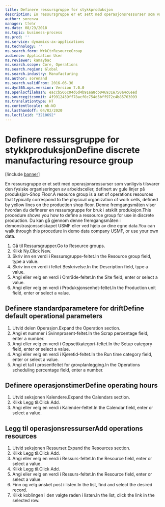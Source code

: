 ```yaml
---
title: Definere ressursgruppe for stykkproduksjon
description: En ressursgruppe er et sett med operasjonsressurser som vanligvis tilsvarer den fysiske organiseringen av arbeidsceller, definert av gule linjer på produksjon-Shop Floor.
author: sorenva
manager: tfehr
ms.date: 08/29/2018
ms.topic: business-process
ms.prod: ''
ms.service: dynamics-ax-applications
ms.technology: ''
ms.search.form: WrkCtrResourceGroup
audience: Application User
ms.reviewer: kamaybac
ms.search.scope: Core, Operations
ms.search.region: Global
ms.search.industry: Manufacturing
ms.author: sorenand
ms.search.validFrom: 2016-06-30
ms.dyn365.ops.version: Version 7.0.0
ms.openlocfilehash: eaccb566c04d6d4b91ea8cb046931e750a4c6eed
ms.sourcegitcommit: 4f9912439ff78acf0c754d5bff972c4b85763093
ms.translationtype: HT
ms.contentlocale: nb-NO
ms.lasthandoff: 04/02/2020
ms.locfileid: "3210692"
---
```

# <a name="define-discrete-manufacturing-resource-group"></a><span data-ttu-id="2615f-103">Definere ressursgruppe for stykkproduksjon</span><span class="sxs-lookup"><span data-stu-id="2615f-103">Define discrete manufacturing resource group</span></span>

[!include [banner](../../includes/banner.md)]

<span data-ttu-id="2615f-104">En ressursgruppe er et sett med operasjonsressurser som vanligvis tilsvarer den fysiske organiseringen av arbeidsceller, definert av gule linjer på produksjon-Shop Floor.</span><span class="sxs-lookup"><span data-stu-id="2615f-104">A resource group is a set of operations resources that typically correspond to the physical organization of work cells, defined by yellow lines on the production shop floor.</span></span> <span data-ttu-id="2615f-105">Denne fremgangsmåten viser hvordan du definerer en ressursgruppe for bruk i atskilt produksjon.</span><span class="sxs-lookup"><span data-stu-id="2615f-105">This procedure shows you how to define a ressource group for use in discrete production.</span></span> <span data-ttu-id="2615f-106">Du kan gå gjennom denne fremgangsmåten i demonstrasjonsselskapet USMF eller ved hjelp av dine egne data.</span><span class="sxs-lookup"><span data-stu-id="2615f-106">You can walk through this procedure in demo data company USMF, or use your own data.</span></span>

1. <span data-ttu-id="2615f-107">Gå til Ressursgrupper.</span><span class="sxs-lookup"><span data-stu-id="2615f-107">Go to Resource groups.</span></span>
2. <span data-ttu-id="2615f-108">Klikk Ny.</span><span class="sxs-lookup"><span data-stu-id="2615f-108">Click New.</span></span>
3. <span data-ttu-id="2615f-109">Skriv inn en verdi i Ressursgruppe-feltet.</span><span class="sxs-lookup"><span data-stu-id="2615f-109">In the Resource group field, type a value.</span></span>
4. <span data-ttu-id="2615f-110">Skriv inn en verdi i feltet Beskrivelse.</span><span class="sxs-lookup"><span data-stu-id="2615f-110">In the Description field, type a value.</span></span>
5. <span data-ttu-id="2615f-111">Angi eller velg en verdi i Område-feltet.</span><span class="sxs-lookup"><span data-stu-id="2615f-111">In the Site field, enter or select a value.</span></span>
6. <span data-ttu-id="2615f-112">Angi eller velg en verdi i Produksjonsenhet-feltet.</span><span class="sxs-lookup"><span data-stu-id="2615f-112">In the Production unit field, enter or select a value.</span></span>

## <a name="define-default-operational-parameters"></a><span data-ttu-id="2615f-113">Definere standardparametere for drift</span><span class="sxs-lookup"><span data-stu-id="2615f-113">Define default operational parameters</span></span>
1. <span data-ttu-id="2615f-114">Utvid delen Operasjon.</span><span class="sxs-lookup"><span data-stu-id="2615f-114">Expand the Operation section.</span></span>
2. <span data-ttu-id="2615f-115">Angi et nummer i Svinnprosent-feltet.</span><span class="sxs-lookup"><span data-stu-id="2615f-115">In the Scrap percentage field, enter a number.</span></span>
3. <span data-ttu-id="2615f-116">Angi eller velg en verdi i Oppsettkategori-feltet.</span><span class="sxs-lookup"><span data-stu-id="2615f-116">In the Setup category field, enter or select a value.</span></span>
4. <span data-ttu-id="2615f-117">Angi eller velg en verdi i Kjøretid-feltet.</span><span class="sxs-lookup"><span data-stu-id="2615f-117">In the Run time category field, enter or select a value.</span></span>
5. <span data-ttu-id="2615f-118">Angi et tall i prosentfeltet for grovplanlegging.</span><span class="sxs-lookup"><span data-stu-id="2615f-118">In the Operations scheduling percentage field, enter a number.</span></span>

## <a name="define-operating-hours"></a><span data-ttu-id="2615f-119">Definere operasjonstimer</span><span class="sxs-lookup"><span data-stu-id="2615f-119">Define operating hours</span></span>
1. <span data-ttu-id="2615f-120">Utvid seksjonen Kalendere.</span><span class="sxs-lookup"><span data-stu-id="2615f-120">Expand the Calendars section.</span></span>
2. <span data-ttu-id="2615f-121">Klikk Legg til.</span><span class="sxs-lookup"><span data-stu-id="2615f-121">Click Add.</span></span>
3. <span data-ttu-id="2615f-122">Angi eller velg en verdi i Kalender-feltet.</span><span class="sxs-lookup"><span data-stu-id="2615f-122">In the Calendar field, enter or select a value.</span></span>

## <a name="add-operations-resources"></a><span data-ttu-id="2615f-123">Legg til operasjonsressurser</span><span class="sxs-lookup"><span data-stu-id="2615f-123">Add operations resources</span></span>
1. <span data-ttu-id="2615f-124">Utvid seksjonen Ressurser.</span><span class="sxs-lookup"><span data-stu-id="2615f-124">Expand the Resources section.</span></span>
2. <span data-ttu-id="2615f-125">Klikk Legg til.</span><span class="sxs-lookup"><span data-stu-id="2615f-125">Click Add.</span></span>
3. <span data-ttu-id="2615f-126">Angi eller velg en verdi i Ressurs-feltet.</span><span class="sxs-lookup"><span data-stu-id="2615f-126">In the Resource field, enter or select a value.</span></span>
4. <span data-ttu-id="2615f-127">Klikk Legg til.</span><span class="sxs-lookup"><span data-stu-id="2615f-127">Click Add.</span></span>
5. <span data-ttu-id="2615f-128">Angi eller velg en verdi i Ressurs-feltet.</span><span class="sxs-lookup"><span data-stu-id="2615f-128">In the Resource field, enter or select a value.</span></span>
6. <span data-ttu-id="2615f-129">Finn og velg ønsket post i listen.</span><span class="sxs-lookup"><span data-stu-id="2615f-129">In the list, find and select the desired record.</span></span>
7. <span data-ttu-id="2615f-130">Klikk koblingen i den valgte raden i listen.</span><span class="sxs-lookup"><span data-stu-id="2615f-130">In the list, click the link in the selected row.</span></span>

